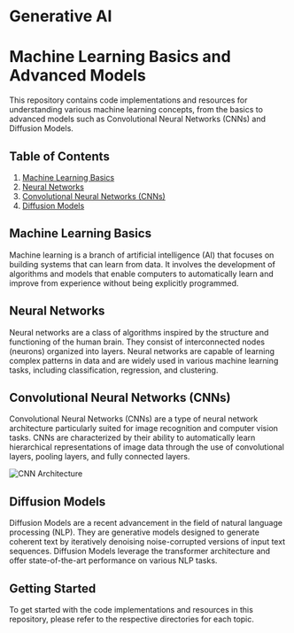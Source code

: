 # Generative AI
# Machine Learning Basics and Advanced Models

This repository contains code implementations and resources for understanding various machine learning concepts, from the basics to advanced models such as Convolutional Neural Networks (CNNs) and Diffusion Models.

## Table of Contents

1. [Machine Learning Basics](#machine-learning-basics)
2. [Neural Networks](#neural-networks)
3. [Convolutional Neural Networks (CNNs)](#convolutional-neural-networks-cnns)
4. [Diffusion Models](#diffusion-models)

## Machine Learning Basics

Machine learning is a branch of artificial intelligence (AI) that focuses on building systems that can learn from data. It involves the development of algorithms and models that enable computers to automatically learn and improve from experience without being explicitly programmed.

## Neural Networks

Neural networks are a class of algorithms inspired by the structure and functioning of the human brain. They consist of interconnected nodes (neurons) organized into layers. Neural networks are capable of learning complex patterns in data and are widely used in various machine learning tasks, including classification, regression, and clustering.

## Convolutional Neural Networks (CNNs)

Convolutional Neural Networks (CNNs) are a type of neural network architecture particularly suited for image recognition and computer vision tasks. CNNs are characterized by their ability to automatically learn hierarchical representations of image data through the use of convolutional layers, pooling layers, and fully connected layers.

![CNN Architecture](/path/to/cnn_architecture.png)

## Diffusion Models

Diffusion Models are a recent advancement in the field of natural language processing (NLP). They are generative models designed to generate coherent text by iteratively denoising noise-corrupted versions of input text sequences. Diffusion Models leverage the transformer architecture and offer state-of-the-art performance on various NLP tasks.

## Getting Started

To get started with the code implementations and resources in this repository, please refer to the respective directories for each topic.



